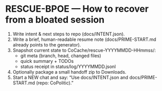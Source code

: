 # RESCUE-BPOE — How to recover from a bloated session
1) Write intent & next steps to repo (docs/INTENT.json).  
2) Write a brief, human-readable resume note (docs/PRIME-START.md already points to the generator).  
3) Snapshot current state to CoCache/rescue-YYYYMMDD-HHmmss/:
   - git meta (branch, head, changed files)
   - quick summary + TODOs
   - status receipt in status/log/YYYYMMDD.jsonl
4) Optionally package a small handoff zip to Downloads.
5) Start a NEW chat and say: “Use docs/INTENT.json and docs/PRIME-START.md (repo: CoPolitic).”